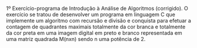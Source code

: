 1º Exercício-programa de Introdução à Análise de Algoritmos (corrigido). O exercício se tratou de desenvolver um programa em linguagem C que implemente um algoritmo com 
recursão e divisão e conquista para efetuar a contagem de quadrantes maximais totalmente da cor branca e totalmente da cor preta em uma imagem digital em preto e branco
representada em uma matriz quadrada M(nxn) sendo n uma potência de 2.
